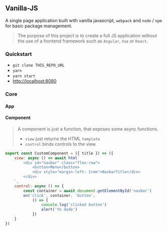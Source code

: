 ## Vanilla-JS

A single page application built with vanilla javascript, `webpack` and `node` / `npm` for basic package management.

> The purpose of this project is to create a full JS application without the use of a frontend framework such as `Angular`, `Vue` or `React`.

### Quickstart

- `git clone THIS_REPO_URL`
- `yarn`
- `yarn start`
- [http://localhost:8080](http://localhost:8080)

### Core

#### App



#### Component
> A component is just a function, that exposes some async functions.
> - `view` just returns the HTML `template`
> - `control` binds controls to the view

```js
export const CustomComponent = ({ title }) => ({
    view: async () => await html`
        <div id="navbar" class="flex-row">
            <button>Menu</button>
            <div style="margin-left: 1rem">NavbarTitle</div>
        </div>
    `,
    control: async () => {
        const container = await document.getElementById('navbar')
        on('click', container, 'button',
            () => {
                console.log('clicked button')
                alert('Yo dude')
            })
    }
})
```